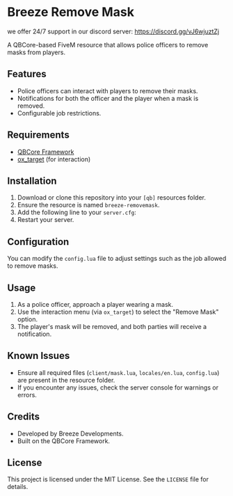 # Breeze Remove Mask

we offer 24/7 support in our discord server: https://discord.gg/vJ6wjuztZj

A QBCore-based FiveM resource that allows police officers to remove masks from players.

## Features
- Police officers can interact with players to remove their masks.
- Notifications for both the officer and the player when a mask is removed.
- Configurable job restrictions.

## Requirements
- [QBCore Framework](https://github.com/qbcore-framework/qb-core)
- [ox_target](https://github.com/overextended/ox_target) (for interaction)

## Installation
1. Download or clone this repository into your `[qb]` resources folder.
2. Ensure the resource is named `breeze-removemask`.
3. Add the following line to your `server.cfg`:
4. Restart your server.

## Configuration
You can modify the `config.lua` file to adjust settings such as the job allowed to remove masks.

## Usage
1. As a police officer, approach a player wearing a mask.
2. Use the interaction menu (via `ox_target`) to select the "Remove Mask" option.
3. The player's mask will be removed, and both parties will receive a notification.

## Known Issues
- Ensure all required files (`client/mask.lua`, `locales/en.lua`, `config.lua`) are present in the resource folder.
- If you encounter any issues, check the server console for warnings or errors.

## Credits
- Developed by Breeze Developments.
- Built on the QBCore Framework.

## License
This project is licensed under the MIT License. See the `LICENSE` file for details.
